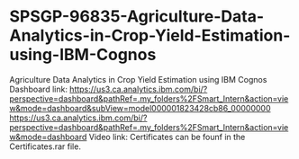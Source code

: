 # SPSGP-96835-Agriculture-Data-Analytics-in-Crop-Yield-Estimation-using-IBM-Cognos
Agriculture Data Analytics in Crop Yield Estimation using IBM Cognos
Dashboard link: https://us3.ca.analytics.ibm.com/bi/?perspective=dashboard&pathRef=.my_folders%2FSmart_Intern&action=view&mode=dashboard&subView=model000001823428cb86_00000000
https://us3.ca.analytics.ibm.com/bi/?perspective=dashboard&pathRef=.my_folders%2FSmart_Intern&action=view&mode=dashboard
Video link: 
Certificates can be founf in the Certificates.rar file.
